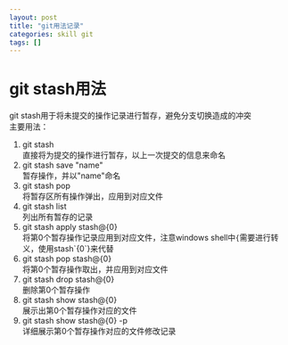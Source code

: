 ```yaml
---
layout: post
title: "git用法记录"
categories: skill git
tags: []
---
```

# git stash用法
git stash用于将未提交的操作记录进行暂存，避免分支切换造成的冲突  
主要用法：  
1. git stash  
直接将为提交的操作进行暂存，以上一次提交的信息来命名  
2. git stash save "name"  
暂存操作，并以"name"命名  
3. git stash pop   
将暂存区所有操作弹出，应用到对应文件  
4. git stash list   
列出所有暂存的记录   
5. git stash apply stash@{0}   
将第0个暂存操作记录应用到对应文件，注意windows shell中`{`需要进行转义，使用stash\`{0\`}来代替   
6. git stash pop stash@{0}   
将第0个暂存操作取出，并应用到对应文件   
7. git stash drop stash@{0}  
删除第0个暂存操作  
8. git stash show stash@{0}  
展示出第0个暂存操作对应的文件  
9. git stash show stash@{0} -p  
详细展示第0个暂存操作对应的文件修改记录  

